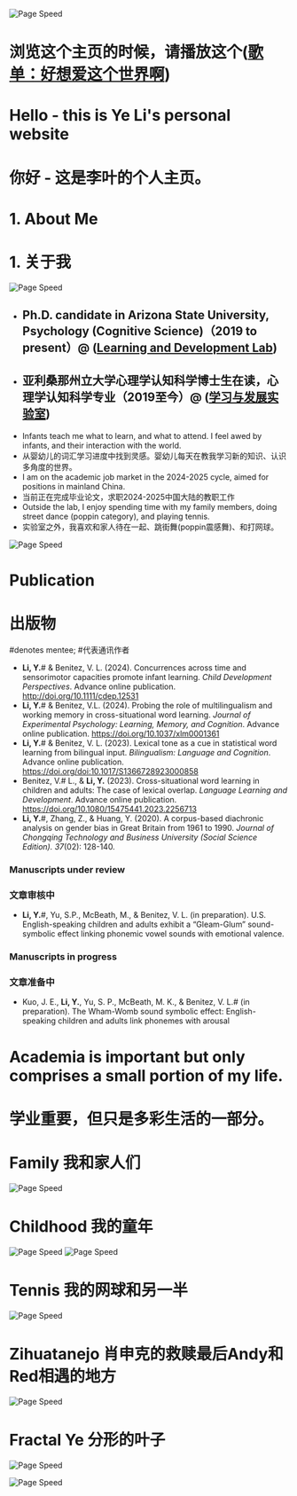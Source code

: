 ![Page Speed](/README_images/LofiGirl.JPG)

# 浏览这个主页的时候，请播放这个([歌单：好想爱这个世界啊](https://www.youtube.com/watch?v=eSvnAyHFoyo))

# Hello - this is Ye Li's personal website
# 你好 - 这是李叶的个人主页。

# 1. About Me
# 1. 关于我
![Page Speed](/README_images/YeLi-Small.jpg)
- ## Ph.D. candidate in Arizona State University, Psychology (Cognitive Science)（2019 to present）@ ([Learning and Development Lab](https://www.learndevlab.org/))
- ## 亚利桑那州立大学心理学认知科学博士生在读，心理学认知科学专业（2019至今）@ ([学习与发展实验室](https://www.learndevlab.org/))
- Infants teach me what to learn, and what to attend. I feel awed by infants, and their interaction with the world.
- 从婴幼儿的词汇学习进度中找到灵感。婴幼儿每天在教我学习新的知识、认识多角度的世界。
- I am on the academic job market in the 2024-2025 cycle, aimed for positions in mainland China.
- 当前正在完成毕业论文，求职2024-2025中国大陆的教职工作
- Outside the lab, I enjoy spending time with my family members, doing street dance (poppin category), and playing tennis.
- 实验室之外，我喜欢和家人待在一起、跳街舞(poppin震感舞)、和打网球。


![Page Speed](/README_images/publication.jpg)
# Publication
# 出版物
#denotes mentee; #代表通讯作者
- **Li, Y.**# & Benitez, V. L. (2024). Concurrences across time and sensorimotor capacities promote infant learning. *Child Development Perspectives*. Advance online publication. http://doi.org/10.1111/cdep.12531
- **Li, Y.**# & Benitez, V.L. (2024). Probing the role of multilingualism and working memory in cross-situational word learning. *Journal of Experimental Psychology: Learning, Memory, and Cognition*. Advance online publication. https://doi.org/10.1037/xlm0001361
- **Li, Y.**# & Benitez, V. L. (2023). Lexical tone as a cue in statistical word learning from bilingual input. *Bilingualism: Language and Cognition*. Advance online publication. https://doi.org/doi:10.1017/S1366728923000858
- Benitez, V.# L., & **Li, Y.** (2023). Cross-situational word learning in children and adults: The case of lexical overlap. *Language Learning and Development*. Advance online publication. https://doi.org/10.1080/15475441.2023.2256713 
- **Li, Y.**#, Zhang, Z., & Huang, Y. (2020). A corpus-based diachronic analysis on gender bias in Great Britain from 1961 to 1990. *Journal of Chongqing Technology and Business University (Social Science Edition). 37*(02): 128-140.
### Manuscripts under review
### 文章审核中
- **Li, Y.**#, Yu, S.P., McBeath, M., & Benitez, V. L. (in preparation). U.S. English-speaking children and adults exhibit a “Gleam-Glum” sound-symbolic effect linking phonemic vowel sounds with emotional valence.
### Manuscripts in progress
### 文章准备中
- Kuo, J. E., **Li, Y.**, Yu, S. P., McBeath, M. K., & Benitez, V. L.# (in preparation). The Wham-Womb sound symbolic effect: English-speaking children and adults link phonemes with arousal



# Academia is important but only comprises a small portion of my life.
# 学业重要，但只是多彩生活的一部分。

# Family 我和家人们
![Page Speed](/README_images/Family.jpg)


# Childhood 我的童年
![Page Speed](/README_images/Ye_baby.jpg)
![Page Speed](/README_images/LittleYe.jpeg)

# Tennis 我的网球和另一半
![Page Speed](/README_images/tennis_weiqing.jpg)

# Zihuatanejo 肖申克的救赎最后Andy和Red相遇的地方
![Page Speed](/README_images/Zihuatanejo.jpg)

# Fractal Ye 分形的叶子
![Page Speed](/README_images/fractal.jpeg)


![Page Speed](/README_images/LofiGirl.JPG)
